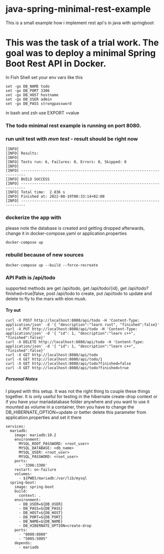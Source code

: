 # java-spring-minimal-rest-example
This is a small example how i implement rest api's in java with springboot

# This was the task of a trial work. The goal was to deploy a minimal Spring Boot Rest API in Docker. 

In Fish Shell set your env vars like this
```
set -gx DB_NAME todo
set -gx DB_PORT 3306
set -gx DB_HOST hostname
set -gx DB_USER admin
set -gx DB_PASS strongpassword
```
in bash and zsh use EXPORT <varname>=value

### The todo minimal rest example is running on port 8080.

### run unit test with *mvn test* - result should be right now
```
[INFO] 
[INFO] Results:
[INFO] 
[INFO] Tests run: 6, Failures: 0, Errors: 0, Skipped: 0
[INFO] 
[INFO] ------------------------------------------------------------------------
[INFO] BUILD SUCCESS
[INFO] ------------------------------------------------------------------------
[INFO] Total time:  2.836 s
[INFO] Finished at: 2022-08-19T00:33:14+02:00
[INFO] ------------------------------------------------------------------------
```

### dockerize the app with
please note the database is created and getting dropped afterwards, change it in docker-compose.yaml or 
application.properties
```
docker-compose up 
```

### rebuild because of new sources
```
docker-compose up --build --force-recreate
```

### API Path is /api/todo
supported methods are get /api/todo, get /api/todo/{id}, get /api/todo?finished=true|false,  post /api/todo to create, put /api/todo to update and delete to fly to the mars with elon musk.  

#### Try out

``` 
curl -X POST http://localhost:8080/api/todo -H 'Content-Type: application/json' -d '{ "description":"learn rust", "finished":false}'
curl -X PUT http://localhost:8080/api/todo -H 'Content-Type: application/json' -d '{ "id": 1, "description":"learn c++", "finished":false}'
curl -X DELETE http://localhost:8080/api/todo -H 'Content-Type: application/json' -d '{ "id": 1, "description":"learn c++", "finished":false}'
curl -X GET http://localhost:8080/api/todo 
curl -X GET http://localhost:8080/api/todo/1
curl -X GET http://localhost:8080/api/todo?finished=false
curl -X GET http://localhost:8080/api/todo?finished=true
```




##### Personal Notes
I played with this setup. It was not the right thing to couple these things together. It is only useful for
testing in the hibernate create-drop context or if you have your mariadatabase folder anywhere and you want to 
use it mounted as volume in a container, then you have to change the DB_HIBERNATE_OPTION=update or better delete this
parameter from application.properties and set it there
```
services:
  mariadb:
    image: mariadb:10.2
    environment:
      MYSQL_ROOT_PASSWORD: <root_user>
      MYSQL_DATABASE: <db_name>
      MYSQL_USER: <root_user>
      MYSQL_PASSWORD: <root_user>
    ports:
      - '3306:3306'
    restart: on-failure
    volumes:
      - ${PWD}/mariadb:/var/lib/mysql
  spring-boot:
    image: spring-boot
    build:
      context: .
    environment:
      - DB_USER=${DB_USER}
      - DB_PASS=${DB_PASS}
      - DB_HOST=${DB_HOST}
      - DB_PORT=${DB_PORT}
      - DB_NAME=${DB_NAME}
      - DB_HIBERNATE_OPTION=create-drop
    ports:
      - "8080:8080"
      - "5005:5005"
    depends:
      - mariadb   
```

